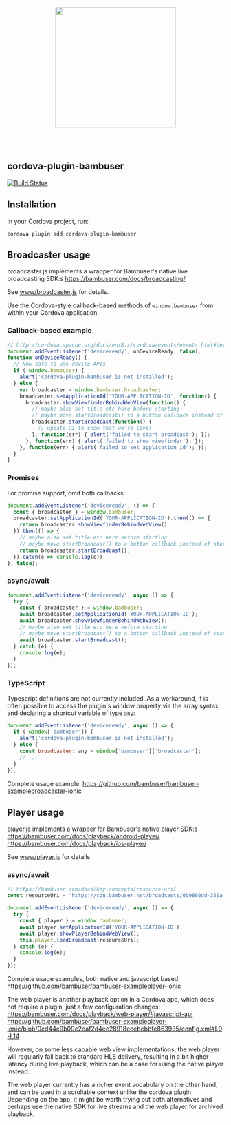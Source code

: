 <div>
  <br/><br />
  <p align="center">
    <a href="https://bambuser.com" target="_blank" align="center">
        <img src="https://bambuser.com/wp-content/themes/bambuser/assets/images/logos/bambuser-logo-horizontal-black.png" width="280">
    </a>
  </p>
  <br/><br />
</div>

cordova-plugin-bambuser
-----------------------

[![Build Status](https://travis-ci.org/sven-inge/cordova-plugin-bambuser.svg?branch=master)](https://travis-ci.org/sven-inge/cordova-plugin-bambuser)

## Installation

In your Cordova project, run:

`cordova plugin add cordova-plugin-bambuser`


## Broadcaster usage

broadcaster.js implements a wrapper for Bambuser's native live broadcasting SDK:s
https://bambuser.com/docs/broadcasting/

See [www/broadcaster.js](./www/broadcaster.js) for details.

Use the Cordova-style callback-based methods of `window.bambuser`
from within your Cordova application.


### Callback-based example

```javascript
// http://cordova.apache.org/docs/en/8.x/cordova/events/events.html#deviceready
document.addEventListener('deviceready', onDeviceReady, false);
function onDeviceReady() {
  // Now safe to use device APIs
  if (!window.bambuser) {
    alert('cordova-plugin-bambuser is not installed');
  } else {
    var broadcaster = window.bambuser.broadcaster;
    broadcaster.setApplicationId('YOUR-APPLICATION-ID', function() {
      broadcaster.showViewfinderBehindWebView(function() {
        // maybe also set title etc here before starting
        // maybe move startBroadcast() to a button callback instead of starting right aways
        broadcaster.startBroadcast(function() {
          // update UI to show that we're live!
        }, function(err) { alert('failed to start broadcast'); });
      }, function(err) { alert('failed to show viewfinder'); });
    }, function(err) { alert('failed to set application id'); });
  }
}
```

### Promises
For promise support, omit both callbacks:
```javascript
document.addEventListener('deviceready', () => {
  const { broadcaster } = window.bambuser;
  broadcaster.setApplicationId('YOUR-APPLICATION-ID').then(() => {
    return broadcaster.showViewfinderBehindWebView()
  }).then(() => {
    // maybe also set title etc here before starting
    // maybe move startBroadcast() to a button callback instead of starting right aways
    return broadcaster.startBroadcast();
  }).catch(e => console.log(e));
}, false);
```

### async/await
```javascript
document.addEventListener('deviceready', async () => {
  try {
    const { broadcaster } = window.bambuser;
    await broadcaster.setApplicationId('YOUR-APPLICATION-ID');
    await broadcaster.showViewfinderBehindWebView();
    // maybe also set title etc here before starting
    // maybe move startBroadcast() to a button callback instead of starting right aways
    await broadcaster.startBroadcast();
  } catch (e) {
    console.log(e);
  }
});
```

### TypeScript
Typescript definitions are not currently included. As a workaround, it is often
possible to access the plugin's window property via the array syntax and declaring
a shortcut variable of type `any`:

```javascript
document.addEventListener('deviceready', async () => {
  if (!window['bambuser']) {
    alert('cordova-plugin-bambuser is not installed');
  } else {
    const broadcaster: any = window['bambuser']['broadcaster'];
    // ...
  }
});
```

Complete usage example:
https://github.com/bambuser/bambuser-examplebroadcaster-ionic


## Player usage

player.js implements a wrapper for Bambuser's native player SDK:s
https://bambuser.com/docs/playback/android-player/
https://bambuser.com/docs/playback/ios-player/

See [www/player.js](./www/player.js) for details.

### async/await
```javascript
// https://bambuser.com/docs/key-concepts/resource-uri/
const resourceUri = 'https://cdn.bambuser.net/broadcasts/0b9860dd-359a-67c4-51d9-d87402770319?da_signature_method=HMAC-SHA256&da_id=9e1b1e83-657d-7c83-b8e7-0b782ac9543a&da_timestamp=1482921565&da_static=1&da_ttl=0&da_signature=cacf92c6737bb60beb1ee1320ad85c0ae48b91f9c1fbcb3032f54d5cfedc7afe';

document.addEventListener('deviceready', async () => {
  try {
    const { player } = window.bambuser;
    await player.setApplicationId('YOUR-APPLICATION-ID');
    await player.showPlayerBehindWebView();
    this.player.loadBroadcast(resourceUri);
  } catch (e) {
    console.log(e);
  }
});
```

Complete usage examples, both native and javascript based:
https://github.com/bambuser/bambuser-exampleplayer-ionic

The web player is another playback option in a Cordova app,
which does not require a plugin, just a few configuration changes:
https://bambuser.com/docs/playback/web-player/#javascript-api
https://github.com/bambuser/bambuser-exampleplayer-ionic/blob/0cd44e9b09e2eaf2d4ee28918ecebebbfe863935/config.xml#L9-L14

However, on some less capable web view implementations, the web player
will regularly fall back to standard HLS delivery, resulting in a bit higher latency
during live playback, which can be a case for using the native player instead.

The web player currently has a richer event vocabulary on the other hand,
and can be used in a scrollable context unlike the cordova plugin.
Depending on the app, it might be worth trying out both alternatives
and perhaps use the native SDK for live streams and the web player
for archived playback.
